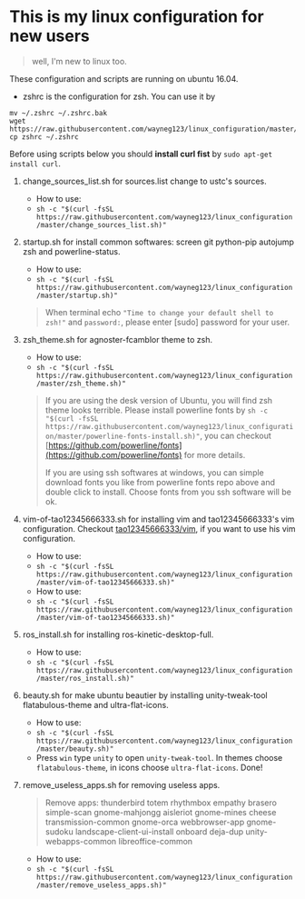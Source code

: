 # This is my linux configuration for new users
> well, I'm new to linux too.

These configuration and scripts are running on ubuntu 16.04.
- zshrc is the configuration for zsh.
You can use it by
```
mv ~/.zshrc ~/.zshrc.bak
wget https://raw.githubusercontent.com/wayneg123/linux_configuration/master/zshrc
cp zshrc ~/.zshrc
```

Before using scripts below you should **install curl fist** by `sudo apt-get install curl`.

1. change_sources_list.sh for sources.list change to ustc's sources.
    - How to use:
    - `sh -c "$(curl -fsSL https://raw.githubusercontent.com/wayneg123/linux_configuration/master/change_sources_list.sh)"`

2. startup.sh for install common softwares: screen git python-pip autojump zsh and powerline-status.
    - How to use:
    - `sh -c "$(curl -fsSL https://raw.githubusercontent.com/wayneg123/linux_configuration/master/startup.sh)"`
    > When terminal echo `"Time to change your default shell to zsh!"` and `password:`, please enter [sudo] password for your user.

3. zsh_theme.sh for agnoster-fcamblor theme to zsh.
    - How to use:
    - `sh -c "$(curl -fsSL https://raw.githubusercontent.com/wayneg123/linux_configuration/master/zsh_theme.sh)"`

    > If you are using the desk version of Ubuntu, you will find zsh theme looks terrible. Please install powerline fonts by `sh -c "$(curl -fsSL https://raw.githubusercontent.com/wayneg123/linux_configuration/master/powerline-fonts-install.sh)"`, you can checkout [https://github.com/powerline/fonts](https://github.com/powerline/fonts) for more details.
    >
    > If you are using ssh softwares at windows, you can simple download fonts you like from powerline fonts repo above and double click to install. Choose fonts from you ssh software will be ok.

4. vim-of-tao12345666333.sh for installing vim and tao12345666333's vim configuration. Checkout [tao12345666333/vim](https://github.com/tao12345666333/vim), if you want to use his vim configuration.
    - How to use:
    - `sh -c "$(curl -fsSL https://raw.githubusercontent.com/wayneg123/linux_configuration/master/vim-of-tao12345666333.sh)"`
    - How to use:
    - `sh -c "$(curl -fsSL https://raw.githubusercontent.com/wayneg123/linux_configuration/master/vim-of-tao12345666333.sh)"`

5. ros_install.sh for installing ros-kinetic-desktop-full.
    - How to use:
    - `sh -c "$(curl -fsSL https://raw.githubusercontent.com/wayneg123/linux_configuration/master/ros_install.sh)"`

6. beauty.sh for make ubuntu beautier by installing unity-tweak-tool flatabulous-theme and ultra-flat-icons.
    - How to use:
    - `sh -c "$(curl -fsSL https://raw.githubusercontent.com/wayneg123/linux_configuration/master/beauty.sh)"`
    - Press `win` type `unity` to open `unity-tweak-tool`. In themes choose `flatabulous-theme`, in icons choose `ultra-flat-icons`. Done!

7. remove_useless_apps.sh for removing useless apps.
    > Remove apps: thunderbird totem rhythmbox empathy brasero simple-scan gnome-mahjongg aisleriot gnome-mines cheese transmission-common gnome-orca webbrowser-app gnome-sudoku  landscape-client-ui-install onboard deja-dup unity-webapps-common libreoffice-common

    - How to use:
    - `sh -c "$(curl -fsSL https://raw.githubusercontent.com/wayneg123/linux_configuration/master/remove_useless_apps.sh)"`
